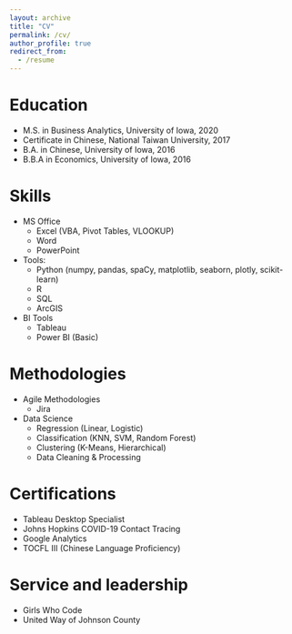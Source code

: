 ```yaml
---
layout: archive
title: "CV"
permalink: /cv/
author_profile: true
redirect_from:
  - /resume
---
```


Education
======
* M.S. in Business Analytics, University of Iowa, 2020 
* Certificate in Chinese, National Taiwan University, 2017
* B.A. in Chinese, University of Iowa, 2016
* B.B.A in Economics, University of Iowa, 2016
  
Skills
======
* MS Office
  * Excel (VBA, Pivot Tables, VLOOKUP)
  * Word
  * PowerPoint
* Tools:
  * Python (numpy, pandas, spaCy, matplotlib, seaborn, plotly, scikit-learn)
  * R
  * SQL
  * ArcGIS
* BI Tools
  * Tableau
  * Power BI (Basic)
  
 Methodologies
======
* Agile Methodologies
  * Jira
* Data Science
  * Regression (Linear, Logistic)
  * Classification (KNN, SVM, Random Forest)
  * Clustering (K-Means, Hierarchical)
  * Data Cleaning & Processing


Certifications
======
* Tableau Desktop Specialist
* Johns Hopkins COVID-19 Contact Tracing
* Google Analytics
* TOCFL III (Chinese Language Proficiency)
 
Service and leadership
======
* Girls Who Code
* United Way of Johnson County

